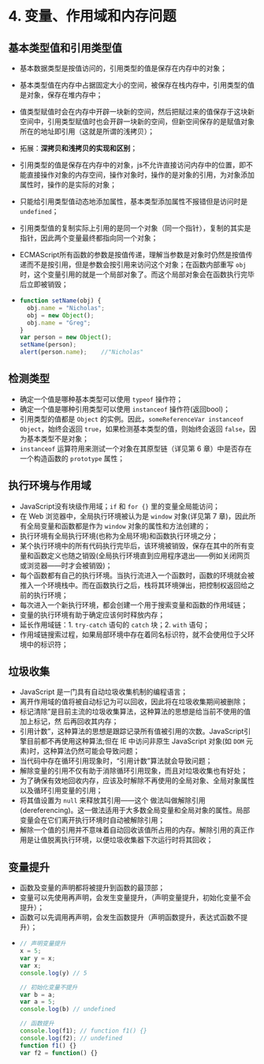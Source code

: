 # 4. 变量、作用域和内存问题

## 基本类型值和引用类型值 <a id="value"></a>

* 基本数据类型是按值访问的，引用类型的值是保存在内存中的对象；

* 基本类型值在内存中占据固定大小的空间，被保存在栈内存中，引用类型的值是对象，保存在堆内存中；

* 值类型赋值时会在内存中开辟一块新的空间，然后把赋过来的值保存于这块新空间中，引用类型赋值时也会开辟一块新的空间，但新空间保存的是赋值对象所在的地址即引用（这就是所谓的浅拷贝）；

* 拓展：**深拷贝和浅拷贝的实现和区别**；

* 引用类型的值是保存在内存中的对象，js不允许直接访问内存中的位置，即不能直接操作对象的内存空间，操作对象时，操作的是对象的引用，为对象添加属性时，操作的是实际的对象；

* 只能给引用类型值动态地添加属性，基本类型添加属性不报错但是访问时是 `undefined`；

* 引用类型值的复制实际上引用的是同一个对象（同一个指针），复制的其实是指针，因此两个变量最终都指向同一个对象；

* ECMAScript所有函数的参数是按值传递，理解当参数是对象时仍然是按值传递而不是按引用，但是参数会按引用来访问这个对象；在函数内部重写 `obj` 时，这个变量引用的就是一个局部对象了。而这个局部对象会在函数执行完毕后立即被销毁；

* ```js
  function setName(obj) { 
    obj.name = "Nicholas"; 
    obj = new Object(); 
    obj.name = "Greg";
  }
  var person = new Object();
  setName(person);
  alert(person.name);    //"Nicholas"  
  ```

## 检测类型 <a id="test-type"></a>

* 确定一个值是哪种基本类型可以使用 `typeof` 操作符；
* 确定一个值是哪种引用类型可以使用 `instanceof` 操作符\(返回bool\)；
* 引用类型的值都是 `Object` 的实例。因此，`someReferenceVar instanceof Object`，始终会返回 `true`，如果检测基本类型的值，则始终会返回 `false`，因为基本类型不是对象；
* `instanceof` 运算符用来测试一个对象在其原型链（详见第 6 章）中是否存在一个构造函数的 `prototype` 属性；

## 执行环境与作用域 <a id="context-scope"></a>

* JavaScript没有块级作用域；`if` 和 `for {}` 里的变量全局能访问；
* 在 Web 浏览器中，全局执行环境被认为是 `window` 对象(详见第 7 章)，因此所有全局变量和函数都是作为 `window` 对象的属性和方法创建的；
* 执行环境有全局执行环境(也称为全局环境)和函数执行环境之分；
* 某个执行环境中的所有代码执行完毕后，该环境被销毁，保存在其中的所有变量和函数定义也随之销毁(全局执行环境直到应用程序退出——例如关闭网页或浏览器——时才会被销毁)；
* 每个函数都有自己的执行环境。当执行流进入一个函数时，函数的环境就会被推入一个环境栈中。而在函数执行之后，栈将其环境弹出，把控制权返回给之前的执行环境；
* 每次进入一个新执行环境，都会创建一个用于搜索变量和函数的作用域链；
* 变量的执行环境有助于确定应该何时释放内存；
* 延长作用域链：1. `try-catch` 语句的 `catch` 块；2. `with` 语句；
* 作用域链搜索过程，如果局部环境中存在着同名标识符，就不会使用位于父环境中的标识符；

## 垃圾收集 <a id="garbage-collection"></a>

* JavaScript 是一门具有自动垃圾收集机制的编程语言；
* 离开作用域的值将被自动标记为可以回收，因此将在垃圾收集期间被删除；
* 标记清除”是目前主流的垃圾收集算法，这种算法的思想是给当前不使用的值加上标记，然
后再回收其内存；
* 引用计数”，这种算法的思想是跟踪记录所有值被引用的次数。JavaScript引擎目前都不再使用这种算法;但在 IE 中访问非原生 JavaScript 对象(如 `DOM` 元素)时，这种算法仍然可能会导致问题；
* 当代码中存在循环引用现象时，“引用计数”算法就会导致问题；
* 解除变量的引用不仅有助于消除循环引用现象，而且对垃圾收集也有好处；
* 为了确保有效地回收内存，应该及时解除不再使用的全局对象、全局对象属性以及循环引用变量的引用；
* 将其值设置为 `null` 来释放其引用——这个 做法叫做解除引用(dereferencing)。这一做法适用于大多数全局变量和全局对象的属性。局部变量会在它们离开执行环境时自动被解除引用；
* 解除一个值的引用并不意味着自动回收该值所占用的内存。解除引用的真正作用是让值脱离执行环境，以便垃圾收集器下次运行时将其回收；

## 变量提升 <a id="hoisting"></a>

* 函数及变量的声明都将被提升到函数的最顶部；
* 变量可以先使用再声明，会发生变量提升，（声明变量提升，初始化变量不会提升）；
* 函数可以先调用再声明，会发生函数提升（声明函数提升，表达式函数不提升）；
* ```js
  // 声明变量提升
  x = 5;
  var y = x;
  var x;
  console.log(y) // 5
  
  // 初始化变量不提升
  var b = a;
  var a = 5;
  console.log(b) // undefined
  
  // 函数提升
  console.log(f1); // function f1() {}   
  console.log(f2); // undefined  
  function f1() {}
  var f2 = function() {}
  ```


